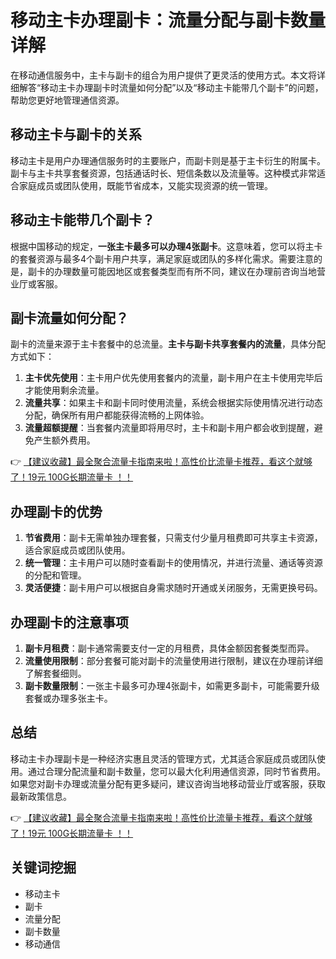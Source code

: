 # 移动主卡办理副卡：流量分配与副卡数量详解

在移动通信服务中，主卡与副卡的组合为用户提供了更灵活的使用方式。本文将详细解答“移动主卡办理副卡时流量如何分配”以及“移动主卡能带几个副卡”的问题，帮助您更好地管理通信资源。

## 移动主卡与副卡的关系

移动主卡是用户办理通信服务时的主要账户，而副卡则是基于主卡衍生的附属卡。副卡与主卡共享套餐资源，包括通话时长、短信条数以及流量等。这种模式非常适合家庭成员或团队使用，既能节省成本，又能实现资源的统一管理。

## 移动主卡能带几个副卡？

根据中国移动的规定，**一张主卡最多可以办理4张副卡**。这意味着，您可以将主卡的套餐资源与最多4个副卡用户共享，满足家庭或团队的多样化需求。需要注意的是，副卡的办理数量可能因地区或套餐类型而有所不同，建议在办理前咨询当地营业厅或客服。

## 副卡流量如何分配？

副卡的流量来源于主卡套餐中的总流量。**主卡与副卡共享套餐内的流量**，具体分配方式如下：

1. **主卡优先使用**：主卡用户优先使用套餐内的流量，副卡用户在主卡使用完毕后才能使用剩余流量。
2. **流量共享**：如果主卡和副卡同时使用流量，系统会根据实际使用情况进行动态分配，确保所有用户都能获得流畅的上网体验。
3. **流量超额提醒**：当套餐内流量即将用尽时，主卡和副卡用户都会收到提醒，避免产生额外费用。

👉 [【建议收藏】最全聚合流量卡指南来啦！高性价比流量卡推荐，看这个就够了！19元 100G长期流量卡 ！！](https://bit.ly/Liuliangka)

## 办理副卡的优势

1. **节省费用**：副卡无需单独办理套餐，只需支付少量月租费即可共享主卡资源，适合家庭成员或团队使用。
2. **统一管理**：主卡用户可以随时查看副卡的使用情况，并进行流量、通话等资源的分配和管理。
3. **灵活便捷**：副卡用户可以根据自身需求随时开通或关闭服务，无需更换号码。

## 办理副卡的注意事项

1. **副卡月租费**：副卡通常需要支付一定的月租费，具体金额因套餐类型而异。
2. **流量使用限制**：部分套餐可能对副卡的流量使用进行限制，建议在办理前详细了解套餐细则。
3. **副卡数量限制**：一张主卡最多可办理4张副卡，如需更多副卡，可能需要升级套餐或办理多张主卡。

## 总结

移动主卡办理副卡是一种经济实惠且灵活的管理方式，尤其适合家庭成员或团队使用。通过合理分配流量和副卡数量，您可以最大化利用通信资源，同时节省费用。如果您对副卡办理或流量分配有更多疑问，建议咨询当地移动营业厅或客服，获取最新政策信息。

👉 [【建议收藏】最全聚合流量卡指南来啦！高性价比流量卡推荐，看这个就够了！19元 100G长期流量卡 ！！](https://bit.ly/Liuliangka)

## 关键词挖掘
- 移动主卡
- 副卡
- 流量分配
- 副卡数量
- 移动通信